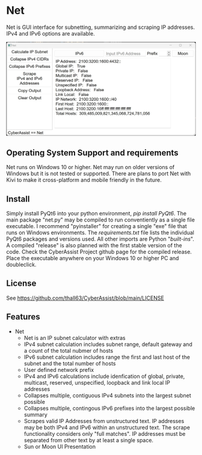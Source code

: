 # Net
Net is GUI interface for subnetting, summarizing and scraping IP addresses. IPv4 and IPv6 options are available.

![](net_screenshot.jpg)

## Operating System Support and requirements
Net runs on Windows 10 or higher. Net may run on older versions of Windows but it is not tested or supported. There are plans to port Net with Kivi to make it cross-platform and mobile friendly in the future.

## Install
Simply install PyQt6 into your python environment, *pip install PyQt6*. The main package "net.py" may be compiled to run conventiently as a single file executable. I recommend "pyinstaller" for creating a single "exe" file that runs on Windows environments. The *requirements.txt* file lists the individual PyQt6 packages and versions used. All other imports are Python "*built-ins*". A compiled "release" is also planned with the first stable version of the code. Check the CyberAssist Project github page for the compiled release. Place the executable anywhere on your Windows 10 or higher PC and doubleclick.

## License
See https://github.com/thall63/CyberAssist/blob/main/LICENSE

## Features
- Net
  - Net is an IP subnet calculator with extras
  - IPv4 subnet calculation includes subnet range, default gateway and a count of the total nubmer of hosts
  - IPv6 subnet calculation includes range the first and last host of the subnet and the total number of hosts
  - User defined network prefix
  - IPv4 and IPv6 calculations include idenfication of global, private, multicast, reserved, unspecified, loopback and link local IP addresses
  - Collapses multiple, contiguous IPv4 subnets into the largest subnet possible
  - Collapses multiple, contingous IPv6 prefixes into the largest possible summary
  - Scrapes valid IP Addresses from unstructured text. IP addresses may be both IPv4 and IPv6 within an unstructured text. The scrape functionality considers only "full matches". IP addresses must be separated from other text by at least a single space.
  - Sun or Moon UI Presentation

